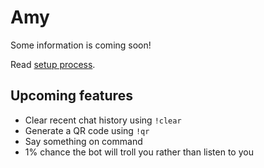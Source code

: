 # Amy

Some information is coming soon!

Read [setup process](setup).

## Upcoming features

* Clear recent chat history using `!clear`
* Generate a QR code using `!qr`
* Say something on command
* 1% chance the bot will troll you rather than listen to you

